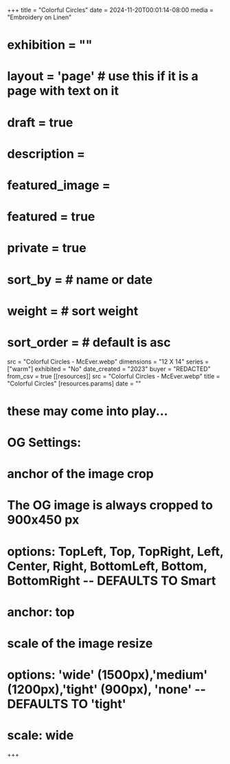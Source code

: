 +++
title = "Colorful Circles"
date = 2024-11-20T00:01:14-08:00
media = "Embroidery on Linen"
# exhibition = ""
# layout = 'page' # use this if it is a page with text on it
# draft = true
# description = 
# featured_image = 
# featured = true
# private = true
# sort_by = # name or date
# weight = # sort weight
# sort_order = # default is asc
src = "Colorful Circles - McEver.webp"
dimensions = "12 X 14" 
series = ["warm"]
exhibited = "No"
date_created = "2023"
buyer = "REDACTED"
from_csv = true
[[resources]]
  src = "Colorful Circles - McEver.webp"
  title = "Colorful Circles"
  [resources.params]
  date = ""

# these may come into play...
# OG Settings:
# anchor of the image crop 
#   The OG image is always cropped to 900x450 px
#   options: TopLeft, Top, TopRight, Left, Center, Right, BottomLeft, Bottom, BottomRight -- DEFAULTS TO Smart
# anchor: top
# scale of the image resize 
#   options: 'wide' (1500px),'medium' (1200px),'tight' (900px), 'none' -- DEFAULTS TO 'tight'
# scale: wide 
+++